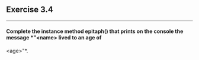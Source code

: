 ## Exercise 3.4

***

#### Complete the instance method epitaph() that prints on the console the message *"\<name> lived to an age of

\<age>"*.